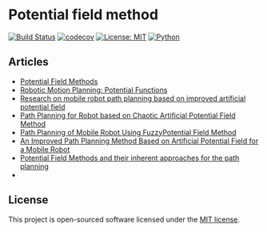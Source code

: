 # Potential field method

[![Build Status](https://travis-ci.com/rugleb/potential-field-method.svg?branch=master)](https://travis-ci.com/rugleb/potential-field-method)
[![codecov](https://codecov.io/gh/rugleb/potential-field-method/branch/master/graph/badge.svg)](https://codecov.io/gh/rugleb/potential-field-method)
[![License: MIT](https://img.shields.io/badge/License-MIT-yellow.svg)](https://github.com/rugleb/potential-field-method/blob/master/LICENSE)
[![Python](https://img.shields.io/badge/Python-3.7%20%7C%203.8-green)](https://www.python.org/)

## Articles

* [Potential Field Methods](http://portal.ku.edu.tr/~cbasdogan/Courses/Robotics/projects/algorithm_poten_field.pdf)
* [Robotic Motion Planning: Potential Functions](https://www.cs.cmu.edu/~motionplanning/lecture/Chap4-Potential-Field_howie.pdf)
* [Research on mobile robot path planning based on improved artificial potential field](https://www.jvejournals.com/article/19520/pdf)
* [Path Planning for Robot based on Chaotic Artificial Potential Field Method](https://iopscience.iop.org/article/10.1088/1757-899X/317/1/012056/pdf)
* [Path Planning of Mobile Robot Using FuzzyPotential Field Method](https://www.iasj.net/iasj?func=fulltext&aId=102712)
* [An Improved Path Planning Method Based on Artificial Potential Field for a Mobile Robot](http://www.cit.iit.bas.bg/CIT_2015/v-15-2/13-2015-5-edited-md-1-Gotovo.pdf)
* [Potential Field Methods and their inherent approaches for the path planning](http://www.arpnjournals.org/jeas/research_papers/rp_2016/jeas_0916_4988.pdf)
* 

## License

This project is open-sourced software licensed under the [MIT license](https://github.com/rugleb/potential-field-method/blob/master/LICENSE).
